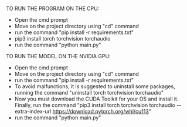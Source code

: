 TO RUN THE PROGRAM ON THE CPU:
- Open the cmd prompt
- Move on the project directory using "cd" command
- run the command "pip install -r requirements.txt"
- pip3 install torch torchvision torchaudio
- run the command "python main.py"

TO RUN THE MODEL ON THE NVIDIA GPU:
- Open the cmd prompt
- Move on the project directory using "cd" command
- run the command "pip install -r requirements.txt"
- To avoid malfunctions, it is suggested to uninstall some packages, running the command "uninstall torch torchvision torchaudio"
- Now you must download the CUDA Toolkit for your OS and install it. Finally, run the command "pip3 install torch torchvision torchaudio --extra-index-url https://download.pytorch.org/whl/cu113"
- run the command "python main.py"
